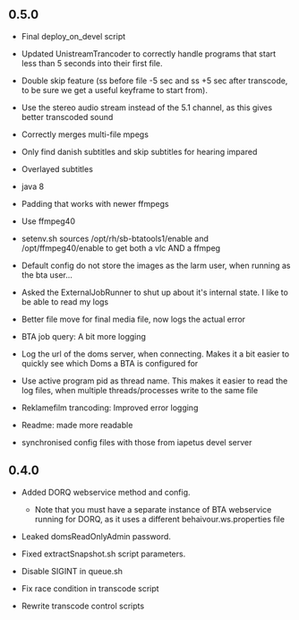 
0.5.0
-----
* Final deploy_on_devel script

* Updated UnistreamTrancoder to correctly handle programs that start less than 5 seconds into their first file.
* Double skip feature (ss before file -5 sec and ss +5 sec after transcode, to be sure we get a useful keyframe to start from).

* Use the stereo audio stream instead of the 5.1 channel, as this gives better transcoded sound

* Correctly merges multi-file mpegs

* Only find danish subtitles and skip subtitles for hearing impared
* Overlayed subtitles

* java 8 

* Padding that works with newer ffmpegs
* Use ffmpeg40
* setenv.sh sources /opt/rh/sb-btatools1/enable and /opt/ffmpeg40/enable to get both a vlc AND a ffmpeg

* Default config do not store the images as the larm user, when running as the bta user...

* Asked the ExternalJobRunner to shut up about it's internal state. I like to be able to read my logs
* Better file move for final media file, now logs the actual error
* BTA job query: A bit more logging
* Log the url of the doms server, when connecting. Makes it a bit easier to quickly see which Doms a BTA is configured for
* Use active program pid as thread name. This makes it easier to read the log files, when multiple threads/processes write to the same file
* Reklamefilm trancoding: Improved error logging

* Readme: made more readable

* synchronised config files with those from iapetus devel server


0.4.0
-----

* Added DORQ webservice method and config.
    * Note that you must have a separate instance of BTA webservice running for DORQ, as it uses a different behaivour.ws.properties file
* Leaked domsReadOnlyAdmin password.

* Fixed extractSnapshot.sh script parameters.

* Disable SIGINT in queue.sh
* Fix race condition in transcode script
* Rewrite transcode control scripts
